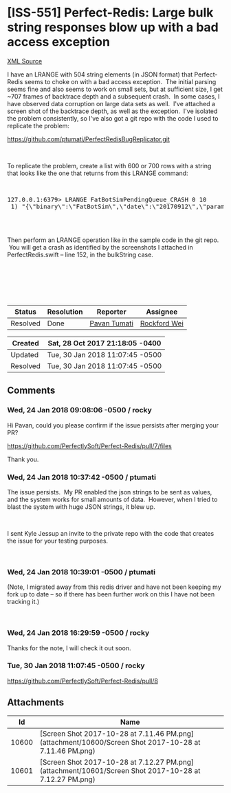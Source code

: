 # [ISS-551] Perfect-Redis:  Large bulk string responses blow up with a bad access exception

[XML Source](./xml/ISS-551.xml)
<p><p>I have an LRANGE with 504 string elements (in JSON format) that Perfect-Redis seems to choke on with a bad access exception.  The initial parsing seems fine and also seems to work on small sets, but at sufficient size, I get ~707 frames of backtrace depth and a subsequent crash.  In some cases, I have observed data corruption on large data sets as well.  I've attached a screen shot of the backtrace depth, as well as the exception.  I've isolated the problem consistently, so I've also got a git repo with the code I used to replicate the problem:</p>

<p><a href="https://github.com/ptumati/PerfectRedisBugReplicator.git" class="external-link" rel="nofollow">https://github.com/ptumati/PerfectRedisBugReplicator.git</a></p>

<p> </p>

<p>To replicate the problem, create a list with 600 or 700 rows with a string that looks like the one that returns from this LRANGE command:</p>

<p> </p>
<div class="preformatted panel" style="border-width: 1px;"><div class="preformattedContent panelContent">
<pre>127.0.0.1:6379&gt; LRANGE FatBotSimPendingQueue_CRASH 0 10
 1) "{\"binary\":\"FatBotSim\",\"date\":\"20170912\",\"parameters\":[\"--symbol=PG\",\"--db=20170912_PG\",\"--date=20170912\",\"--preset=0\",\"--outliermode=0\"]}"
 
</pre>
</div></div>
<p> </p>

<p>Then perform an LRANGE operation like in the sample code in the git repo.  You will get a crash as identified by the screenshots I attached in PerfectRedis.swift – line 152, in the bulkString case.</p>

<p> </p>

<p> </p>

<p> </p></p>





Status|Resolution|Reporter|Assignee
------|----------|--------|--------
Resolved|Done|[Pavan Tumati](ptumati)|[Rockford Wei]($rocky)





Created|Sat, 28 Oct 2017 21:18:05 -0400
-------|--------------
Updated|Tue, 30 Jan 2018 11:07:45 -0500
Resolved|Tue, 30 Jan 2018 11:07:45 -0500


## Comments




### Wed, 24 Jan 2018 09:08:06 -0500 / rocky 

<p><p>Hi Pavan, could you please confirm if the issue persists after merging your PR?</p>

<p><a href="https://github.com/PerfectlySoft/Perfect-Redis/pull/7/files" class="external-link" rel="nofollow">https://github.com/PerfectlySoft/Perfect-Redis/pull/7/files</a></p>

<p>Thank you.</p></p>


### Wed, 24 Jan 2018 10:37:42 -0500 / ptumati 

<p><p>The issue persists.  My PR enabled the json strings to be sent as values, and the system works for small amounts of data.  However, when I tried to blast the system with huge JSON strings, it blew up.</p>

<p> </p>

<p>I sent Kyle Jessup an invite to the private repo with the code that creates the issue for your testing purposes.</p>

<p> </p></p>


### Wed, 24 Jan 2018 10:39:01 -0500 / ptumati 

<p><p>(Note, I migrated away from this redis driver and have not been keeping my fork up to date – so if there has been further work on this I have not been tracking it.)</p>

<p> </p></p>


### Wed, 24 Jan 2018 16:29:59 -0500 / rocky 

<p><p>Thanks for the note, I will check it out soon.</p></p>


### Tue, 30 Jan 2018 11:07:45 -0500 / rocky 

<p><p><a href="https://github.com/PerfectlySoft/Perfect-Redis/pull/8" class="external-link" rel="nofollow">https://github.com/PerfectlySoft/Perfect-Redis/pull/8</a></p></p>

## Attachments





Id|Name
------|------------
10600|[Screen Shot 2017-10-28 at 7.11.46 PM.png](attachment/10600/Screen Shot 2017-10-28 at 7.11.46 PM.png)
10601|[Screen Shot 2017-10-28 at 7.12.27 PM.png](attachment/10601/Screen Shot 2017-10-28 at 7.12.27 PM.png)

